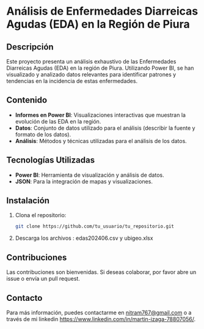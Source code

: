 # Análisis de Enfermedades Diarreicas Agudas (EDA) en la Región de Piura

## Descripción
Este proyecto presenta un análisis exhaustivo de las Enfermedades Diarreicas Agudas (EDA) en la región de Piura. Utilizando Power BI, se han visualizado y analizado datos relevantes para identificar patrones y tendencias en la incidencia de estas enfermedades.

## Contenido
- **Informes en Power BI**: Visualizaciones interactivas que muestran la evolución de las EDA en la región.
- **Datos**: Conjunto de datos utilizado para el análisis (describir la fuente y formato de los datos).
- **Análisis**: Métodos y técnicas utilizadas para el análisis de los datos.

## Tecnologías Utilizadas
- **Power BI**: Herramienta de visualización y análisis de datos.
- **JSON**: Para la integración de mapas y visualizaciones.

## Instalación
1. Clona el repositorio:
   ```bash
   git clone https://github.com/tu_usuario/tu_repositorio.git
2. Descarga los archivos : edas202406.csv y ubigeo.xlsx

## Contribuciones
Las contribuciones son bienvenidas. Si deseas colaborar, por favor abre un issue o envía un pull request.

## Contacto
Para más información, puedes contactarme en nitram767@gmail.com o a través de mi linkedin https://www.linkedin.com/in/martin-izaga-78807056/.
